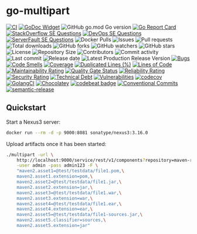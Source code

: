 # go-multipart

[![CI](https://github.com/030/multipart/workflows/Go/badge.svg?event=push)](https://github.com/030/multipart/actions?query=workflow%3AGo)
[![GoDoc Widget]][godoc]
![GitHub go.mod Go version](https://img.shields.io/github/go-mod/go-version/030/multipart)
[![Go Report Card](https://goreportcard.com/badge/github.com/030/multipart)](https://goreportcard.com/report/github.com/030/multipart)
[![StackOverflow SE Questions](https://img.shields.io/stackexchange/stackoverflow/t/multipart.svg?logo=stackoverflow)](https://stackoverflow.com/tags/multipart)
[![DevOps SE Questions](https://img.shields.io/stackexchange/devops/t/multipart.svg?logo=stackexchange)](https://devops.stackexchange.com/tags/multipart)
[![ServerFault SE Questions](https://img.shields.io/stackexchange/serverfault/t/multipart.svg?logo=serverfault)](https://serverfault.com/tags/multipart)
![Docker Pulls](https://img.shields.io/docker/pulls/utrecht/multipart.svg)
![Issues](https://img.shields.io/github/issues-raw/030/multipart.svg)
![Pull requests](https://img.shields.io/github/issues-pr-raw/030/multipart.svg)
![Total downloads](https://img.shields.io/github/downloads/030/multipart/total.svg)
![GitHub forks](https://img.shields.io/github/forks/030/multipart?label=fork&style=plastic)
![GitHub watchers](https://img.shields.io/github/watchers/030/multipart?style=plastic)
![GitHub stars](https://img.shields.io/github/stars/030/multipart?style=plastic)
![License](https://img.shields.io/github/license/030/multipart.svg)
![Repository Size](https://img.shields.io/github/repo-size/030/multipart.svg)
![Contributors](https://img.shields.io/github/contributors/030/multipart.svg)
![Commit activity](https://img.shields.io/github/commit-activity/m/030/multipart.svg)
![Last commit](https://img.shields.io/github/last-commit/030/multipart.svg)
![Release date](https://img.shields.io/github/release-date/030/multipart.svg)
![Latest Production Release Version](https://img.shields.io/github/release/030/multipart.svg)
[![Bugs](https://sonarcloud.io/api/project_badges/measure?project=030_multipart&metric=bugs)](https://sonarcloud.io/dashboard?id=030_multipart)
[![Code Smells](https://sonarcloud.io/api/project_badges/measure?project=030_multipart&metric=code_smells)](https://sonarcloud.io/dashboard?id=030_multipart)
[![Coverage](https://sonarcloud.io/api/project_badges/measure?project=030_multipart&metric=coverage)](https://sonarcloud.io/dashboard?id=030_multipart)
[![Duplicated Lines (%)](https://sonarcloud.io/api/project_badges/measure?project=030_multipart&metric=duplicated_lines_density)](https://sonarcloud.io/dashboard?id=030_multipart)
[![Lines of Code](https://sonarcloud.io/api/project_badges/measure?project=030_multipart&metric=ncloc)](https://sonarcloud.io/dashboard?id=030_multipart)
[![Maintainability Rating](https://sonarcloud.io/api/project_badges/measure?project=030_multipart&metric=sqale_rating)](https://sonarcloud.io/dashboard?id=030_multipart)
[![Quality Gate Status](https://sonarcloud.io/api/project_badges/measure?project=030_multipart&metric=alert_status)](https://sonarcloud.io/dashboard?id=030_multipart)
[![Reliability Rating](https://sonarcloud.io/api/project_badges/measure?project=030_multipart&metric=reliability_rating)](https://sonarcloud.io/dashboard?id=030_multipart)
[![Security Rating](https://sonarcloud.io/api/project_badges/measure?project=030_multipart&metric=security_rating)](https://sonarcloud.io/dashboard?id=030_multipart)
[![Technical Debt](https://sonarcloud.io/api/project_badges/measure?project=030_multipart&metric=sqale_index)](https://sonarcloud.io/dashboard?id=030_multipart)
[![Vulnerabilities](https://sonarcloud.io/api/project_badges/measure?project=030_multipart&metric=vulnerabilities)](https://sonarcloud.io/dashboard?id=030_multipart)
[![codecov](https://codecov.io/gh/030/multipart/branch/main/graph/badge.svg)](https://codecov.io/gh/030/multipart)
[![GolangCI](https://golangci.com/badges/github.com/golangci/golangci-web.svg)](https://golangci.com/r/github.com/030/multipart)
[![Chocolatey](https://img.shields.io/chocolatey/dt/multipart)](https://chocolatey.org/packages/multipart)
[![codebeat badge](https://codebeat.co/badges/f4aa5086-a4d5-41cd-893a-5da816ee9107)](https://codebeat.co/projects/github-com-030-multipart-main)
[![Conventional Commits](https://img.shields.io/badge/Conventional%20Commits-1.0.0-%23FE5196?logo=conventionalcommits&logoColor=white)](https://conventionalcommits.org)
[![semantic-release](https://img.shields.io/badge/%20%20%F0%9F%93%A6%F0%9F%9A%80-semantic--release-e10079.svg)](https://github.com/semantic-release/semantic-release)

## Quickstart

Start a Nexus3 server:

```bash
docker run --rm -d -p 9000:8081 sonatype/nexus3:3.16.0
```

Upload artifacts once it has been started:

```bash
./multipart -url \
    http://localhost:9000/service/rest/v1/components?repository=maven-releases \
    -user admin -pass admin123 -F \
    "maven2.asset1=@test/testdata/file1.pom,\
    maven2.asset1.extension=pom,\
    maven2.asset2=@test/testdata/file1.jar,\
    maven2.asset2.extension=jar,\
    maven2.asset3=@test/testdata/file1.war,\
    maven2.asset3.extension=war,\
    maven2.asset4=@test/testdata/file1.ear,\
    maven2.asset4.extension=ear,\
    maven2.asset5=@test/testdata/file1-sources.jar,\
    maven2.asset5.classifier=sources,\
    maven2.asset5.extension=jar"
```

[godoc]: https://godoc.org/github.com/030/go-multipart
[godoc widget]: https://godoc.org/github.com/030/go-multipart?status.svg
